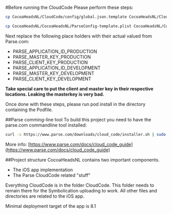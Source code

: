 #Before running the CloudCode
Please perform these steps:

```bash
cp CocoaHeadsNL/CloudCode/config/global.json.template CocoaHeadsNL/CloudCode/config/global.json

cp CocoaHeadsNL/CocoaHeadsNL/ParseConfig-template.plist CocoaHeadsNL/CocoaHeadsNL/ParseConfig.plist
```

Next replace the following place holders with their actual valued from Parse.com:

- PARSE_APPLICATION_ID_PRODUCTION
- PARSE_MASTER_KEY_PRODUCTION
- PARSE_CLIENT_KEY_PRODUCTION
- PARSE_APPLICATION_ID_DEVELOPMENT
- PARSE_MASTER_KEY_DEVELOPMENT
- PARSE_CLIENT_KEY_DEVELOPMENT

**Take special care to put the client and master key in their respective locations. Leaking the masterkey is very bad.**

Once done with these steps, please run pod install in the directory containing the Podfile.

##Parse comming-line tool
To build this project you need to have the parse.com commandline tool installed:
```bash
curl -s https://www.parse.com/downloads/cloud_code/installer.sh | sudo /bin/bash
```

More info: [https://www.parse.com/docs/cloud_code_guide](https://www.parse.com/docs/cloud_code_guide)

##Project structure
CocoaHeadsNL contains two important components.

- The iOS app implementation
- The Parse CloudCode related "stuff"

Everything CloudCode is in the folder CloudCode. This folder needs to remain there for the Symbolication uploading to work. All other files and directories are related to the iOS app.

Minimal deployment target of the app is 8.1